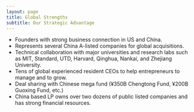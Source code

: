 ```yaml
---
layout: page
title: Global Strengths
subtitle: Our Strategic Advantage
---
```


- Founders with strong business connection in US and China.
- Represents several China A-listed companies for global acquisitions.
- Technical collaboration with major universities and research labs such as MIT, Standard, UTD, Harvard, Qinghua, Nankai, and Zhejiang University.
- Tens of global experienced resident CEOs to help entrepreneurs to manage and to grow.
- Deal sharing with Chinese mega fund (¥350B Chengtong Fund, ¥200B Guoxing Fund, etc.)
- China based LP owns over two dozens of public listed companies and has strong financial resources.

